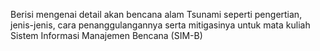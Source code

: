 Berisi mengenai detail akan bencana alam Tsunami seperti pengertian, jenis-jenis, cara penanggulangannya serta mitigasinya untuk mata kuliah Sistem Informasi Manajemen Bencana (SIM-B)
